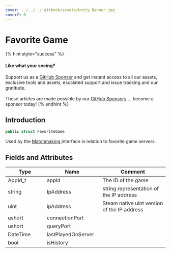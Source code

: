```yaml
---
cover: ../../../.gitbook/assets/Unity Banner.jpg
coverY: 0
---
```


# Favorite Game

{% hint style="success" %}
#### Like what your seeing?

Support us as a [GitHub Sponsor](../../../where-to-buy/become-a-sponsor.md) and get instant access to all our assets, exclusive tools and assets, escalated support and issue tracking and our gratitude.\
\
These articles are made possible by our [GitHub Sponsors](../../../where-to-buy/become-a-sponsor.md) ... become a sponsor today!
{% endhint %}

## Introduction

```csharp
public struct FavoriteGame
```

Used by the [Matchmaking ](../api/matchmaking.client.md)interface in relation to favorite game servers.

## Fields and Attributes

<table><thead><tr><th width="187.56643368118847">Type</th><th width="183.36921690104845">Name</th><th width="375.82373346952215">Comment</th></tr></thead><tbody><tr><td>AppId_t</td><td>appId</td><td>The ID of the game</td></tr><tr><td>string</td><td>IpAddress</td><td>string representation of the IP address</td></tr><tr><td>uint</td><td>ipAddress</td><td>Steam native uint version of the IP address</td></tr><tr><td>ushort</td><td>connectionPort</td><td></td></tr><tr><td>ushort</td><td>queryPort</td><td></td></tr><tr><td>DateTime</td><td>lastPlayedOnServer</td><td></td></tr><tr><td>bool</td><td>isHistory</td><td></td></tr></tbody></table>


